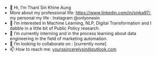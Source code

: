 - 👋 Hi, I’m Thant Sin Khine Aung
- More about my professional life: https://www.linkedin.com/in/sinka97/, my personal my life : Instagram @onlyonesin
- 👀 I’m interested in Machine Learning, NLP, Digital Transformation and I dabble in a little bit of Public Policy research.
- 🌱 I’m currently interning and in the process learning about data engineering in the field of marketing automation.
- 💞️ I’m looking to collaborate on : [currently none]
- 📫 How to reach me: yourssincerelysin@outlook.com

<!---
sinka97/sinka97 is a ✨ special ✨ repository because its `README.md` (this file) appears on your GitHub profile.
You can click the Preview link to take a look at your changes.
--->
